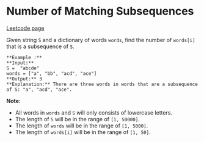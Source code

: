 # Number of Matching Subsequences
[Leetcode page](https://leetcode.com/problems/number-of-matching-subsequences/description)

Given string `S` and a dictionary of words `words`, find the number of
`words[i]` that is a subsequence of `S`.

    
    
    **Example :**
    **Input:** 
    S =  "abcde"
    words = ["a", "bb", "acd", "ace"]
    **Output:** 3
    **Explanation:** There are three words in words that are a subsequence of S: "a", "acd", "ace".
    

**Note:**

  * All words in `words` and `S` will only consists of lowercase letters.
  * The length of `S` will be in the range of `[1, 50000]`.
  * The length of `words` will be in the range of `[1, 5000]`.
  * The length of `words[i]` will be in the range of `[1, 50]`.

